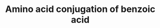 ---
annotations:
- type: Pathway Ontology
  value: amino acid metabolic pathway
authors:
- MaintBot
- Egonw
- Mkutmon
- Eweitz
description: ''
last-edited: 2021-05-25
organisms:
- Canis familiaris
redirect_from:
- /index.php/Pathway:WP1127
- /instance/WP1127
schema-jsonld:
- '@context': https://schema.org/
  '@id': https://wikipathways.github.io/pathways/WP1127.html
  '@type': Dataset
  creator:
    '@type': Organization
    name: WikiPathways
  description: ''
  keywords:
  - ACSS2
  - glycine
  - hippuric acid
  - GLYATL2
  - Benzoic acid
  - Phosphate
  - Acetyl CoA
  - ATP
  - Benzoic acid AMP ester
  - Coenzyme A
  - GLYAT
  - Benzoyl-CoA
  - AMP
  - GLYATL1
  license: CC0
  name: Amino acid conjugation of benzoic acid
seo: CreativeWork
title: Amino acid conjugation of benzoic acid
wpid: WP1127
---